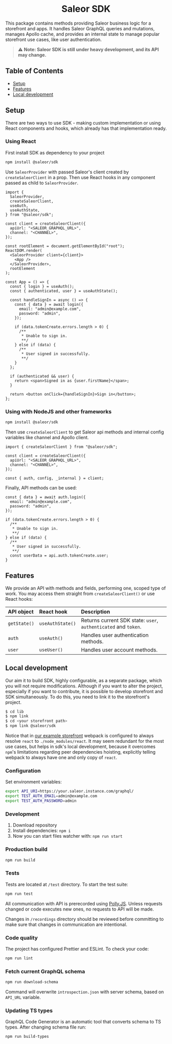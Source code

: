 <div align="center">
  <h1>Saleor SDK</h1>
</div>

This package contains methods providing Saleor business logic for a storefront and apps. It handles Saleor GraphQL queries and mutations, manages Apollo cache, and provides an internal state to manage popular storefront use cases, like user authentication.

> :warning: **Note: Saleor SDK is still under heavy development, and its API may change.**

## Table of Contents

- [Setup](#setup)
- [Features](#features)
- [Local development](#local-development)

## Setup

There are two ways to use SDK - making custom implementation or using React components and hooks, which already has that implementation ready.

### Using React

First install SDK as dependency to your project

```bash
npm install @saleor/sdk
```

Use `SaleorProvider` with passed Saleor's client created by `createSaleorClient` in a prop. Then use React hooks in any component passed as child to `SaleorProvider`.

```tsx
import {
  SaleorProvider,
  createSaleorClient,
  useAuth,
  useAuthState,
} from "@saleor/sdk";

const client = createSaleorClient({
  apiUrl: "<SALEOR_GRAPHQL_URL>",
  channel: "<CHANNEL>",
});

const rootElement = document.getElementById("root");
ReactDOM.render(
  <SaleorProvider client={client}>
    <App />
  </SaleorProvider>,
  rootElement
);

const App = () => {
  const { login } = useAuth();
  const { authenticated, user } = useAuthState();

  const handleSignIn = async () => {
    const { data } = await login({
      email: "admin@example.com",
      password: "admin",
    });

    if (data.tokenCreate.errors.length > 0) {
      /**
       * Unable to sign in.
       **/
    } else if (data) {
      /**
       * User signed in successfully.
       **/
    }
  };

  if (authenticated && user) {
    return <span>Signed in as {user.firstName}</span>;
  }

  return <button onClick={handleSignIn}>Sign in</button>;
};
```

### Using with NodeJS and other frameworks

```bash
npm install @saleor/sdk
```

Then use `createSaleorClient` to get Saleor api methods and internal config variables like channel and Apollo client.

```tsx
import { createSaleorClient } from "@saleor/sdk";

const client = createSaleorClient({
  apiUrl: "<SALEOR_GRAPHQL_URL>",
  channel: "<CHANNEL>",
});

const { auth, config, _internal } = client;
```

Finally, API methods can be used:

```tsx
const { data } = await auth.login({
  email: "admin@example.com",
  password: "admin",
});

if (data.tokenCreate.errors.length > 0) {
  /**
   * Unable to sign in.
   **/
} else if (data) {
  /**
   * User signed in successfully.
   **/
  const userData = api.auth.tokenCreate.user;
}
```

## Features

We provide an API with methods and fields, performing one, scoped type of work. You may access them straight from `createSaleorClient()` or use React hooks:

| API object | React hook                    | Description                                                                      |
| :--------- | :---------------------------- | :------------------------------------------------------------------------------- |
| `getState()`| `useAuthState()`             | Returns current SDK state: `user`, `authenticated` and `token`.                  |
| `auth`      | `useAuth()`                  | Handles user authentication methods.                                             |
| `user`      | `useUser()`                  | Handles user account methods.                                                    |

## Local development

Our aim it to build SDK, highly configurable, as a separate package, which you will not require modifications. Although if you want to alter the project, especially if you want to contribute, it is possible to develop storefront and SDK simultaneously. To do this, you need
to link it to the storefront's project.

```bash
$ cd lib
$ npm link
$ cd <your storefront path>
$ npm link @saleor/sdk
```

Notice that in [our example storefront](https://github.com/mirumee/saleor-storefront)
webpack is configured to always resolve `react` to `./node_modules/react`. It may
seem redundant for the most use cases, but helps in sdk's local development, because
it overcomes `npm`'s limitations regarding peer dependencies hoisting, explicitly
telling webpack to always have one and only copy of `react`.

### Configuration

Set environment variables:

```bash
export API_URI=https://your.saleor.instance.com/graphql/
export TEST_AUTH_EMAIL=admin@example.com
export TEST_AUTH_PASSWORD=admin
```

### Development

1. Download repository
2. Install dependencies: `npm i`
3. Now you can start files watcher with: `npm run start`

### Production build

```bash
npm run build
```

### Tests

Tests are located at `/test` directory. To start the test suite:

```bash
npm run test
```

All communication with API is prerecorded using [Polly.JS](https://netflix.github.io/pollyjs/#/README). Unless requests changed or code executes new ones, no requests to API will be made.

Changes in `/recordings` directory should be reviewed before committing to make sure that changes in communication are intentional.

### Code quality

The project has configured Prettier and ESLint. To check your code:

```bash
npm run lint
```

### Fetch current GraphQL schema

```bash
npm run download-schema
```

Command will overwrite `introspection.json` with server schema, based on `API_URL` variable.

### Updating TS types

GraphQL Code Generator is an automatic tool that converts schema to TS types. After changing schema file run:

```bash
npm run build-types
```
